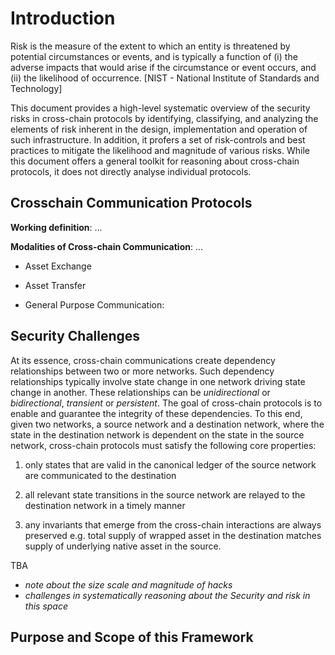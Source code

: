 # Introduction

Risk is the measure of the extent to which an entity is threatened by potential circumstances or events, and is typically a function of (i) the adverse impacts that would arise if the circumstance or event occurs, and (ii) the likelihood of occurrence.  [NIST - National Institute of Standards and Technology]

This document provides a high-level systematic overview of the security risks in cross-chain protocols by identifying, classifying, and analyzing the elements of risk inherent in the design, implementation and operation of such infrastructure. In addition, it profers a set of risk-controls and best practices to mitigate the likelihood and magnitude of various risks. While this document offers a general toolkit for reasoning about cross-chain protocols, it does not directly analyse individual protocols.

## Crosschain Communication Protocols

**Working definition**: ...

**Modalities of Cross-chain Communication**: ...

- Asset Exchange

- Asset Transfer

- General Purpose Communication:

## Security Challenges
At its essence, cross-chain communications create dependency relationships between two or more networks. Such dependency relationships typically involve state change in one network driving state change in another. These relationships can be _unidirectional_ or _bidirectional_, _transient_ or _persistent_.  The goal of cross-chain protocols is to enable and guarantee the integrity of these dependencies. To this end, given two networks, a source network and a destination network, where the state in the destination network is dependent on the state in the source network, cross-chain protocols must satisfy the following core properties:

1. only states that are valid in the canonical ledger of the source network are communicated to the destination

1. all relevant state transitions in the source network are relayed to the destination network in a timely manner

1. any invariants that emerge from the cross-chain interactions are always preserved e.g. total supply of wrapped asset in the destination matches supply of underlying native asset in the source.


TBA
- _note about the size scale and magnitude of hacks_
- _challenges in systematically reasoning about the Security and risk in this space_

## Purpose and Scope of this Framework
